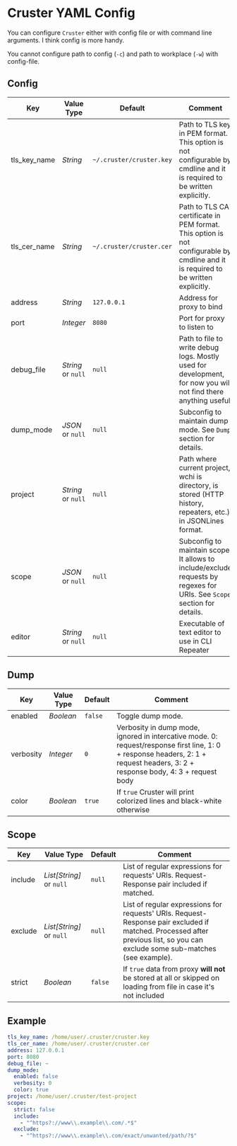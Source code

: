 # Cruster YAML Config

You can configure `Cruster` either with config file or with command line arguments. I think config is more handy.

You cannot configure path to config (`-c`) and path to workplace (`-w`) with config-file.

## Config

| Key | Value Type | Default | Comment |
| --- | --- | --- | --- |
| tls_key_name | *String* | `~/.cruster/cruster.key` | Path to TLS key in PEM format. This option is not configurable by cmdline and it is required to be written explicitly. |
| tls_cer_name | *String* | `~/.cruster/cruster.cer` | Path to TLS CA certificate in PEM format. This option is not configurable by cmdline and it is required to be written explicitly. |
| address | *String* | `127.0.0.1` | Address for proxy to bind |
| port | *Integer* | `8080` | Port for proxy to listen to |
| debug_file | *String* or `null` | `null` | Path to file to write debug logs. Mostly used for development, for now you will not find there anything useful |
| dump_mode | *JSON* or `null` | `null` | Subconfig to maintain dump mode. See `Dump` section for details. |
| project | *String* or `null` | `null` | Path where current project, wchi is directory, is stored (HTTP history, repeaters, etc.) in JSONLines format. |
| scope | *JSON* or `null` | `null` | Subconfig to maintain scope. It allows to include/exclude requests by regexes for URIs. See `Scope` section for details. |
| editor | *String* or `null` | `null` | Executable of text editor to use in CLI Repeater |

## Dump

| Key | Value Type | Default | Comment |
| --- | --- | --- | --- |
| enabled | *Boolean* | `false` | Toggle dump mode. |
| verbosity | *Integer* | `0` | Verbosity in dump mode, ignored in intercative mode. 0: request/response first line, 1: 0 + response headers, 2: 1 + request headers, 3: 2 + response body, 4: 3 + request body |
| color | *Boolean* | `true` | If `true` Cruster will print colorized lines and black-white otherwise |

## Scope

| Key | Value Type | Default | Comment |
| --- | --- | --- | --- |
| include | *List[String]* or `null` | `null` | List of regular expressions for requests' URIs. Request-Response pair included if matched. |
| exclude | *List[String]* or `null` | `null` | List of regular expressions for requests' URIs. Request-Response pair excluded if matched. Processed after previous list, so you can exclude some sub-matches (see example). |
| strict | *Boolean* | `false` | If `true` data from proxy **will not** be stored at all or skipped on loading from file in case it's not included |

## Example

``` yaml
tls_key_name: /home/user/.cruster/cruster.key
tls_cer_name: /home/user/.cruster/cruster.cer
address: 127.0.0.1
port: 8080
debug_file: ~
dump_mode:
  enabled: false
  verbosity: 0
  color: true
project: /home/user/.cruster/test-project
scope:
  strict: false
  include:
    - "^https?://www\\.example\\.com/.*$"
  exclude:
    - "^https?://www\\.example\\.com/exact/unwanted/path/?$"
```
